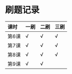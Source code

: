 # 刷题记录

| 课时 | 一刷 | 二刷 | 三刷 |
| :--- | :--- | :--- | :--- |
| 第6课 | √ | √ | √ |
| 第7课 | √ | √ | √ |
| 第8课 | √ | √ | √ |
| 第9课 | √ | √ |  |



